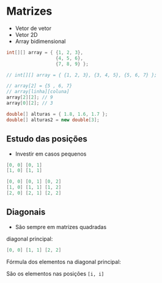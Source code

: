 # Matrizes

- Vetor de vetor
- Vetor 2D
- Array bidimensional

```cs
int[][] array = { {1, 2, 3},
                  {4, 5, 6},
                  {7, 8, 9} };

// int[][] array = { {1, 2, 3}, {3, 4, 5}, {5, 6, 7} };

// array[2] = {5 , 6, 7}
// array[linha][coluna]
array[2][2]; // 9
array[0][2]; // 3

double[] alturas = { 1.8, 1.6, 1.7 };
double[] alturas2 = new double[3];
```

## Estudo das posições

- Investir em casos pequenos

```cs
[0, 0] [0, 1]
[1, 0] [1, 1]
```

```cs
[0, 0] [0, 1] [0, 2]
[1, 0] [1, 1] [1, 2]
[2, 0] [2, 1] [2, 2]
```

## Diagonais

- São sempre em matrizes quadradas

diagonal principal:

```cs
[0, 0] [1, 1] [2, 2]
```

Fórmula dos elementos na diagonal principal:

São os elementos nas posições `[i, i]`


